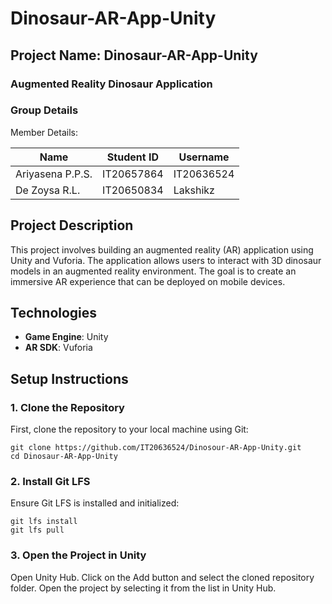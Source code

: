 # Dinosaur-AR-App-Unity

## Project Name: Dinosaur-AR-App-Unity
### Augmented Reality Dinosaur Application

### Group Details

Member Details:

| Name          | Student ID  | Username  |
| --------------| ------------| ----------|
| Ariyasena P.P.S. | IT20657864 | IT20636524 |
| De Zoysa R.L.   | IT20650834 | Lakshikz  |

## Project Description

This project involves building an augmented reality (AR) application using Unity and Vuforia. The application allows users to interact with 3D dinosaur models in an augmented reality environment. The goal is to create an immersive AR experience that can be deployed on mobile devices.

## Technologies

- **Game Engine**: Unity
- **AR SDK**: Vuforia

## Setup Instructions

### 1. Clone the Repository

First, clone the repository to your local machine using Git:

    
    git clone https://github.com/IT20636524/Dinosour-AR-App-Unity.git
    cd Dinosaur-AR-App-Unity

### 2. Install Git LFS

Ensure Git LFS is installed and initialized:

    git lfs install
    git lfs pull

### 3. Open the Project in Unity

Open Unity Hub.
Click on the Add button and select the cloned repository folder.
Open the project by selecting it from the list in Unity Hub.


